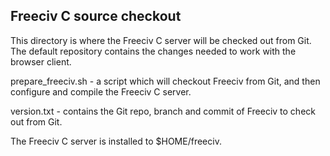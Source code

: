 Freeciv C source checkout
-------------------------

This directory is where the Freeciv C server will be checked out from Git. The default repository contains the changes needed to work with the browser client.

prepare_freeciv.sh  - a script which will checkout Freeciv from Git, and then configure and compile the Freeciv C server.

version.txt - contains the Git repo, branch and commit of Freeciv to check out from Git.

The Freeciv C server is installed to $HOME/freeciv.
